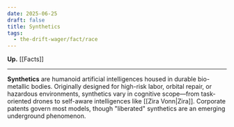 ```yaml
---
date: 2025-06-25
draft: false
title: Synthetics
tags:
  - the-drift-wager/fact/race
---
```

**Up.** [[Facts]]

---
**Synthetics** are humanoid artificial intelligences housed in durable bio-metallic bodies. Originally designed for high-risk labor, orbital repair, or hazardous environments, synthetics vary in cognitive scope—from task-oriented drones to self-aware intelligences like [[Zira Vonn|Zira]]. Corporate patents govern most models, though "liberated" synthetics are an emerging underground phenomenon.